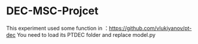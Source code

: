 # DEC-MSC-Projcet
This experiment used some function in ：https://github.com/vlukiyanov/pt-dec
You need to load its PTDEC folder and replace model.py

